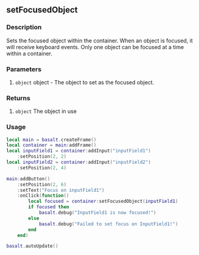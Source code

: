 ## setFocusedObject

### Description

Sets the focused object within the container. When an object is focused, it will receive keyboard events. Only one object can be focused at a time within a container.

### Parameters

1. `object` object - The object to set as the focused object.

### Returns

1. `object` The object in use

### Usage

```lua
local main = basalt.createFrame()
local container = main:addFrame()
local inputField1 = container:addInput("inputField1")
    :setPosition(2, 2)
local inputField2 = container:addInput("inputField2")
    :setPosition(2, 4)

main:addButton()
    :setPosition(2, 6)
    :setText("Focus on inputField1")
    :onClick(function()
        local focused = container:setFocusedObject(inputField1)
        if focused then
            basalt.debug("InputField1 is now focused!")
        else
            basalt.debug("Failed to set focus on InputField1!")
        end
    end)

basalt.autoUpdate()
```

